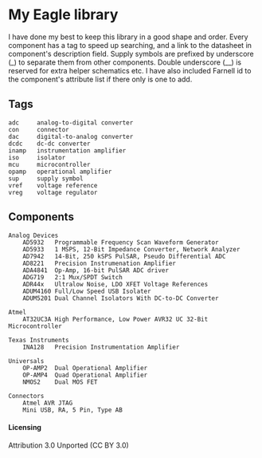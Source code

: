 # My Eagle library

I have done my best to keep this library in a good shape and order.
Every component has a tag to speed up searching, and a link to the datasheet
in component's description field. Supply symbols are prefixed by underscore
(_) to separate them from other components. Double underscore (__) is reserved
for extra helper schematics etc. I have also included Farnell id to the
component's attribute list if there only is one to add.

## Tags

    adc     analog-to-digital converter
    con     connector
    dac     digital-to-analog converter
    dcdc    dc-dc converter
    inamp   instrumentation amplifier
    iso     isolator
    mcu     microcontroller
    opamp   operational amplifier
    sup     supply symbol
    vref    voltage reference
    vreg    voltage regulator

## Components

    Analog Devices
        AD5932   Programmable Frequency Scan Waveform Generator 
        AD5933   1 MSPS, 12-Bit Impedance Converter, Network Analyzer
        AD7942   14-Bit, 250 kSPS PulSAR, Pseudo Differential ADC
        AD8221   Precision Instrumenation Amplifier
        ADA4841  Op-Amp, 16-bit PulSAR ADC driver
        ADG719   2:1 Mux/SPDT Switch
        ADR44x   Ultralow Noise, LDO XFET Voltage References
        ADUM4160 Full/Low Speed USB Isolater
        ADUM5201 Dual Channel Isolators With DC-to-DC Converter

    Atmel
        AT32UC3A High Performance, Low Power AVR32 UC 32-Bit Microcontroller

    Texas Instruments
        INA128   Precision Instrumentation Amplifier

    Universals
        OP-AMP2  Dual Operational Amplifier
        OP-AMP4  Quad Operational Amplifier
        NMOS2    Dual MOS FET

    Connectors
        Atmel AVR JTAG
        Mini USB, RA, 5 Pin, Type AB

#### Licensing

Attribution 3.0 Unported (CC BY 3.0)
